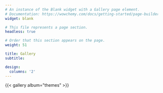 ```yaml
---
# An instance of the Blank widget with a Gallery page element.
# Documentation: https://wowchemy.com/docs/getting-started/page-builder/
widget: blank

# This file represents a page section.
headless: true

# Order that this section appears on the page.
weight: 51

title: Gallery
subtitle:

design:
  columns: '2'
---
```


{{< gallery album="themes" >}}
